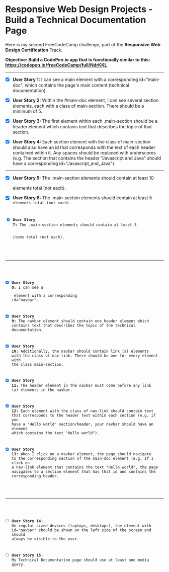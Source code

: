 # Responsive Web Design Projects - Build a Technical Documentation Page

Here is my second FreeCodeCamp challenge, part of the **Responsive Web Design Certification** Track. 

**Objective: Build a CodePen.io app that is functionally similar to this: https://codepen.io/freeCodeCamp/full/NdrKKL**

--------

- [x] **User Story 1:** I can see a main element with a corresponding id="main-doc", which contains the page's main content (technical documentation).

- [x] **User Story 2:** Within the #main-doc element, I can see several section elements, each with a class of main-section. There should be a minimum of 5.

- [x] **User Story 3:** The first element within each .main-section should be a header element which contains text that describes the topic of that section.

- [x] **User Story 4:** Each section element with the class of main-section should also have an id that corresponds with the text of each header contained within it. Any spaces should be replaced with underscores (e.g. The section that contains the header "Javascript and Java" should have a corresponding id="Javascript_and_Java").

-------------

- [x] **User Story 5:** The .main-section elements should contain at least 10 <p> elements total (not each).

- [x] **User Story 6:** The .main-section elements should contain at least 5 <code> elements total (not each).

- [x] **User Story 7:** The .main-section elements should contain at least 5 <li> items total (not each).

-------------

- [x] **User Story 8:** I can see a <nav> element with a corresponding id="navbar".

- [x] **User Story 9:** The navbar element should contain one header element which contains text that describes the topic of the technical documentation.

- [x] **User Story 10:** Additionally, the navbar should contain link (a) elements with the class of nav-link. There should be one for every element with the class main-section.

- [x] **User Story 11:** The header element in the navbar must come before any link (a) elements in the navbar.

- [x] **User Story 12:** Each element with the class of nav-link should contain text that corresponds to the header text within each section (e.g. if you have a "Hello world" section/header, your navbar should have an element which contains the text "Hello world"). 

- [x] **User Story 13:** When I click on a navbar element, the page should navigate to the corresponding section of the main-doc element (e.g. If I click on a nav-link element that contains the text "Hello world", the page navigates to a section element that has that id and contains the corresponding header.

-------------

- [ ] **User Story 14:** On regular sized devices (laptops, desktops), the element with id="navbar" should be shown on the left side of the screen and should always be visible to the user.

- [ ] **User Story 15:** My Technical Documentation page should use at least one media query.
